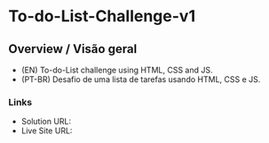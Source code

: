 # To-do-List-Challenge-v1
## Overview / Visão geral
- (EN) To-do-List challenge using HTML, CSS and JS.
- (PT-BR) Desafio de uma lista de tarefas usando HTML, CSS e JS.

### Links
- Solution URL: 
- Live Site URL: